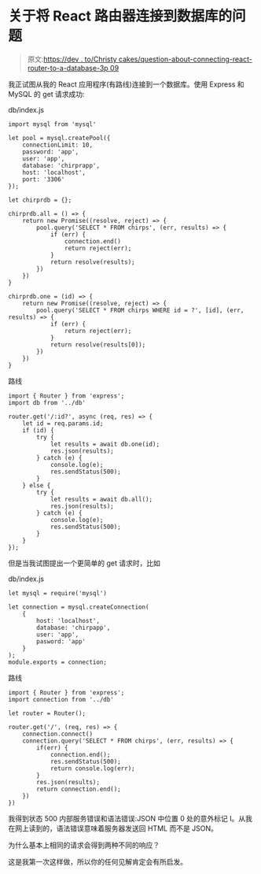 # 关于将 React 路由器连接到数据库的问题

> 原文:[https://dev . to/Christy cakes/question-about-connecting-react-router-to-a-database-3p 09](https://dev.to/christycakes/question-about-connecting-react-router-to-a-database-3p09)

我正试图从我的 React 应用程序(有路线)连接到一个数据库。使用 Express 和 MySQL 的 get 请求成功:

db/index.js

```
import mysql from 'mysql'

let pool = mysql.createPool({
    connectionLimit: 10,
    password: 'app',
    user: 'app',
    database: 'chirprapp',
    host: 'localhost',
    port: '3306'
});

let chirprdb = {};

chirprdb.all = () => {
    return new Promise((resolve, reject) => {
        pool.query('SELECT * FROM chirps', (err, results) => {
            if (err) {
                connection.end()
                return reject(err);
            }
            return resolve(results);
        })
    })
}

chirprdb.one = (id) => {
    return new Promise((resolve, reject) => {
        pool.query('SELECT * FROM chirps WHERE id = ?', [id], (err, results) => {
            if (err) {
                return reject(err);
            }
            return resolve(results[0]);
        })
    })
} 
```

路线

```
import { Router } from 'express';
import db from '../db'

router.get('/:id?', async (req, res) => {
    let id = req.params.id;
    if (id) {
        try {
            let results = await db.one(id);
            res.json(results);
        } catch (e) {
            console.log(e);
            res.sendStatus(500);
        }
    } else {
        try {
            let results = await db.all();
            res.json(results);
        } catch (e) {
            console.log(e);
            res.sendStatus(500);
        }
    }
}); 
```

但是当我试图提出一个更简单的 get 请求时，比如

db/index.js

```
let mysql = require('mysql')

let connection = mysql.createConnection(
    {
        host: 'localhost',
        database: 'chirpapp',
        user: 'app',
        pasword: 'app'
    }
);
module.exports = connection; 
```

路线

```
import { Router } from 'express';
import connection from '../db'

let router = Router();

router.get('/', (req, res) => {
    connection.connect()
    connection.query('SELECT * FROM chirps', (err, results) => {
        if(err) {
            connection.end();
            res.sendStatus(500);
            return console.log(err);
        }
        res.json(results);
        return connection.end();
    })
}) 
```

我得到状态 500 内部服务错误和语法错误:JSON 中位置 0 处的意外标记 I。从我在网上读到的，语法错误意味着服务器发送回 HTML 而不是 JSON。

为什么基本上相同的请求会得到两种不同的响应？

这是我第一次这样做，所以你的任何见解肯定会有所启发。